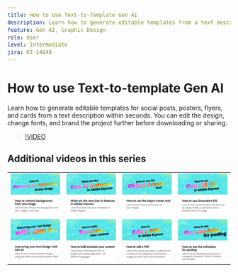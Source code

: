 ```yaml
---
title: How to Use Text-to-Template Gen AI
description: Learn how to generate editable templates from a text description within seconds
feature: Gen AI, Graphic Design
role: User
level: Intermediate
jira: KT-14848
---
```

# How to use Text-to-template Gen AI

Learn how to generate editable templates for social posts, posters, flyers, and cards from a text description within seconds. You can edit the design, change fonts, and brand the project further before downloading or sharing.

>[!VIDEO](https://video.tv.adobe.com/v/3427022?quality=12&learn=on&hidetitle=true)

## Additional videos in this series

<table style="table-layout:fixed">
<tr>
   <td>
         <a href="remove-background.md">
            <img alt="How to remove background from any image" src="assets/background.png" />
         </a>
   </td>
   <td>
         <a href="intro-gen-ai.md">
            <img alt="What are the new Gen AI features in Adobe Express" src="assets/intro-gen-ai.png" />
         </a>
   </td>
   <td>
         <a href="object-eraser.md">
            <img alt="How to use the object eraser tool" src="assets/object-eraser.png" />
         </a>
   </td>
   <td>
         <a href="generative-fill.md">
            <img alt="How to use Generative Fill" src="assets/gen-fill.png" />
         </a>
   </td>      
</tr>
<tr>
   <td>
      <a href="gen-text.md">
         <img alt="Improving your text design with Gen AI" src="assets/text-design.png" />
      </a>
   </td>
   <td>
      <a href="bulk-translate.md">
         <img alt="How to bulk translate your content" src="assets/bulk-translate.png" />
      </a>
   </td>
   <td>
      <a href="edit-a-pdf.md">
         <img alt="How to edit a PDF" src="assets/edit-pdf.png" />
      </a>
   </td>
   <td>
      <a href="schedule.md">
         <img alt="How to use the scheduler for posting" src="assets/schedule.png" />
      </a>
   </td>
</tr>
</table>
